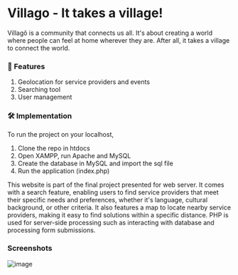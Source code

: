 # Villago - It takes a village!

Villagô is a community that connects us all. 
It's about creating a world where people can feel at home wherever they are.
After all, it takes a village to connect the world.

### 🛒 Features

1. Geolocation for service providers and events
2. Searching tool
3. User management

### 🛠️ Implementation

To run the project on your localhost,
1. Clone the repo in htdocs
2. Open XAMPP, run Apache and MySQL
3. Create the database in MySQL and import the sql file
4. Run the application (index.php)

This website is part of the final project presented for web server. It comes with a search feature, enabling users to find service providers that meet their specific needs and preferences, whether it's language, cultural background, or other criteria. It also features a map to locate nearby service providers, making it easy to find solutions within a specific distance. PHP is used for server-side processing such as interacting with database and processing form submissions.

### Screenshots
![image](https://github.com/claramcarvalho/villago/assets/126411397/5946b897-4fa0-44f3-a7b9-5e99d0a0c385)


